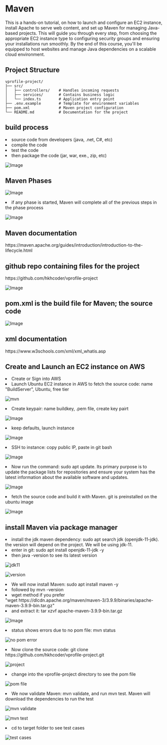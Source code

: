 # Maven

This is a hands-on tutorial, on how to launch and configure an EC2 instance, install Apache to serve web content, and set up Maven for managing Java-based projects. This will guide you through every step, from choosing the appropriate EC2 instance type to configuring security groups and ensuring your installations run smoothly. By the end of this course, you'll be equipped to host websites and manage Java dependencies on a scalable cloud environment. 

<h2>Project Structure</h2>

```
vprofile-project/
├── src/
│   ├── controllers/    # Handles incoming requests
│   ├── services/       # Contains business logic
│   └── index.ts        # Application entry point
├── .env.example        # Template for environment variables
├── pom.xml             # Maven project configuration
└── README.md           # Documentation for the project
```
<h2>build process</h2>
<li>source code from developers (java, .net, C#, etc)</li>
<li>compile the code </li>
<li>test the code</li>
<li>then package the code (jar, war, exe., zip, etc)</li>

![Image](https://github.com/user-attachments/assets/18edda04-8798-4ed7-82d2-566cc6ba9ab2)
<h2>Maven Phases</h2>

![Image](https://github.com/user-attachments/assets/0faab9cc-447c-4f09-8900-46911191d885)

<li>if any phase is started, Maven will complete all of the previous steps in the phase process</li>

![Image](https://github.com/user-attachments/assets/c32c9387-5a5a-492a-97ed-91a6f5b61e1c)
<h2>Maven documentation</h2>
https://maven.apache.org/guides/introduction/introduction-to-the-lifecycle.html
<h2>github repo containing files for the project</h2>
https://github.com/hkhcoder/vprofile-project

![Image](https://github.com/user-attachments/assets/7af74f0c-8ec1-4cc9-9926-44da92c7ea73)
<h2>pom.xml is the build file for Maven; the source code</h2>

![Image](https://github.com/user-attachments/assets/044dc779-25e1-4fd8-a977-b541843f25c0)
<h2>xml documentation </h2>
https://www.w3schools.com/xml/xml_whatis.asp

<h2>Create and Launch an EC2 instance on AWS</h2>
<li>Create or Sign into AWS</li>
<li>Launch Ubuntu EC2 instance in AWS to fetch the source code: name "BuildServer", Ubuntu, free tier</li>

![mvn](https://github.com/user-attachments/assets/5b02b28b-53b8-4598-b1f1-4171ca5d8ffb)

<li>Create keypair: name buildkey, .pem file, create key pairt</li>

![Image](https://github.com/user-attachments/assets/b1cf9bcb-9f9b-4250-84cd-e13a3f4d9dbc)
<li>keep defaults, launch instance</li>

![Image](https://github.com/user-attachments/assets/1372721a-ac04-4457-8eed-2b8e50946f33)

<li>SSH to instance: copy public IP, paste in git bash</li>

![Image](https://github.com/user-attachments/assets/de871031-b21d-4975-8f98-6e0520b705aa)

<li>Now run the command: sudo apt update. Its primary purpose is to update the package lists for repositories and ensure your system has the latest information about the available software and updates.</li>

![Image](https://github.com/user-attachments/assets/79afa925-a595-4178-999e-b46b37c85bc9)

<li>fetch the source code and build it with Maven. git is preinstalled on the ubuntu image</li>

![Image](https://github.com/user-attachments/assets/f8bab3ae-89ae-462a-a2cf-779a383bf9b0)
<h2>install Maven via package manager</h2>
<li>install the jdk maven dependency: sudo apt search jdk (openjdk-11-jdk). the version will depend on the project. We will be using jdk-11. 
<li>enter in git: sudo apt install openjdk-11-jdk -y</li>
<li>then java -version to see its latest version</li>

![jdk11](https://github.com/user-attachments/assets/1da8119b-52fd-44f4-bd3c-698e0c1c686d)

![version](https://github.com/user-attachments/assets/5817c09b-2c05-478a-bbff-43264f09c639)

<li>We will now install Maven: sudo apt install maven -y</li>
<li>followed by mvn -version</li>
<li>wget method if you prefer</li>
"wget https://dlcdn.apache.org/maven/maven-3/3.9.9/binaries/apache-maven-3.9.9-bin.tar.gz"
<li>and extract it: tar xzvf apache-maven-3.9.9-bin.tar.gz</li>

![Image](https://github.com/user-attachments/assets/61158afd-7c33-4ee3-9841-7fd2cb28121a)

<li>status shows errors due to no pom file: mvn status</li>

![no pom error](https://github.com/user-attachments/assets/ca7dbb3c-1b34-4e9b-952d-f8e068edbfe8)

<li>Now clone the source code: git clone https://github.com/hkhcoder/vprofile-project.git</li>

![project](https://github.com/user-attachments/assets/3b132b14-7265-40f6-8de6-251d086f58e2)

<li>change into the vprofile-project directory to see the pom file</li>

![pom file](https://github.com/user-attachments/assets/2e057b53-ade2-4e18-bfe7-bfad98a926fe)

<li>We now validate Maven: mvn validate, and run mvn test. Maven will download the dependencies to run the test</li>

![mvn validate](https://github.com/user-attachments/assets/8b5b4444-b026-4916-9a62-cf969150ba91)

![mvn test](https://github.com/user-attachments/assets/c89ff291-82d9-4069-8839-48e56ed6da38)

<li>cd to target folder to see test cases</li>

![test cases](https://github.com/user-attachments/assets/59e685e0-c4b2-44b0-b6c0-3d85cf035b18)


